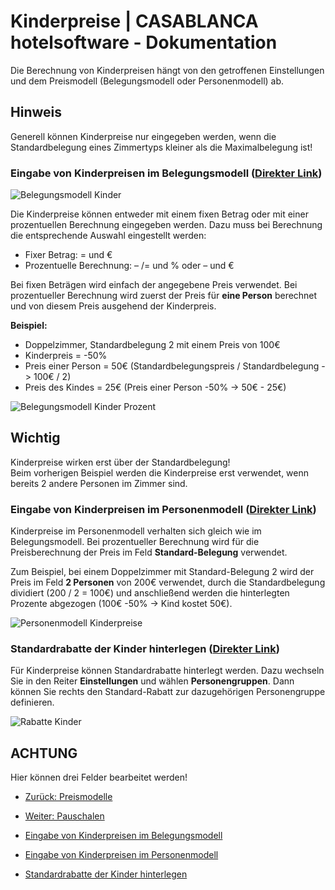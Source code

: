 # Kinderpreise | CASABLANCA hotelsoftware - Dokumentation

Die Berechnung von Kinderpreisen hängt von den getroffenen Einstellungen und dem Preismodell (Belegungsmodell oder Personenmodell) ab.

## Hinweis

Generell können Kinderpreise nur eingegeben werden, wenn die Standardbelegung eines Zimmertyps kleiner als die Maximalbelegung ist!

### Eingabe von Kinderpreisen im Belegungsmodell ([Direkter Link](https://docs.casablanca.at/cloud/raten/rates/kids/#eingabe-von-kinderpreisen-im-belegungsmodell))

![Belegungsmodell Kinder](https://docs.casablanca.at/assets/images/belegungsmodell_kinder-91a304eee2f000dbf9f822ea32a77f02.png "Belegungsmodell Kinder")

Die Kinderpreise können entweder mit einem fixen Betrag oder mit einer prozentuellen Berechnung eingegeben werden. Dazu muss bei Berechnung die entsprechende Auswahl eingestellt werden:

* Fixer Betrag: = und €
* Prozentuelle Berechnung: – /= und % oder – und €

Bei fixen Beträgen wird einfach der angegebene Preis verwendet. Bei prozentueller Berechnung wird zuerst der Preis für **eine Person** berechnet und von diesem Preis ausgehend der Kinderpreis.

**Beispiel:**

* Doppelzimmer, Standardbelegung 2 mit einem Preis von 100€
* Kinderpreis = -50%
* Preis einer Person = 50€ (Standardbelegungspreis / Standardbelegung -> 100€ / 2)
* Preis des Kindes = 25€ (Preis einer Person -50% -> 50€ - 25€)

![Belegungsmodell Kinder Prozent](https://docs.casablanca.at/assets/images/belegungsmodell_kinder_prozent-26b0a4d4acc9c8f53bc5efc215d519c5.png "Belegungsmodell Kinder")

## Wichtig

Kinderpreise wirken erst über der Standardbelegung!  
Beim vorherigen Beispiel werden die Kinderpreise erst verwendet, wenn bereits 2 andere Personen im Zimmer sind.

### Eingabe von Kinderpreisen im Personenmodell ([Direkter Link](https://docs.casablanca.at/cloud/raten/rates/kids/#eingabe-von-kinderpreisen-im-personenmodell))

Kinderpreise im Personenmodell verhalten sich gleich wie im Belegungsmodell. Bei prozentueller Berechnung wird für die Preisberechnung der Preis im Feld **Standard-Belegung** verwendet.

Zum Beispiel, bei einem Doppelzimmer mit Standard-Belegung 2 wird der Preis im Feld **2 Personen** von 200€ verwendet, durch die Standardbelegung dividiert (200 / 2 = 100€) und anschließend werden die hinterlegten Prozente abgezogen (100€ -50% -> Kind kostet 50€).

![Personenmodell Kinderpreise](https://docs.casablanca.at/assets/images/personenmodell_kinderpreise-963b78efa2e40f104382e86b50bde04f.png "Personenmodell Kinderpreise")

### Standardrabatte der Kinder hinterlegen ([Direkter Link](https://docs.casablanca.at/cloud/raten/rates/kids/#standardrabatte-der-kinder-hinterlegen))

Für Kinderpreise können Standardrabatte hinterlegt werden. Dazu wechseln Sie in den Reiter **Einstellungen** und wählen **Personengruppen**. Dann können Sie rechts den Standard-Rabatt zur dazugehörigen Personengruppe definieren.

![Rabatte Kinder](https://docs.casablanca.at/assets/images/rabatte_kinder-9f3a142960c3b99d570d25c2542fe50a.png "Rabatte Kinder")

## ACHTUNG

Hier können drei Felder bearbeitet werden!

* [Zurück: Preismodelle](https://docs.casablanca.at/cloud/raten/rates/models)
* [Weiter: Pauschalen](https://docs.casablanca.at/cloud/raten/rates/pauschale)

* [Eingabe von Kinderpreisen im Belegungsmodell](https://docs.casablanca.at/cloud/raten/rates/kids/#eingabe-von-kinderpreisen-im-belegungsmodell)
* [Eingabe von Kinderpreisen im Personenmodell](https://docs.casablanca.at/cloud/raten/rates/kids/#eingabe-von-kinderpreisen-im-personenmodell)
* [Standardrabatte der Kinder hinterlegen](https://docs.casablanca.at/cloud/raten/rates/kids/#standardrabatte-der-kinder-hinterlegen)